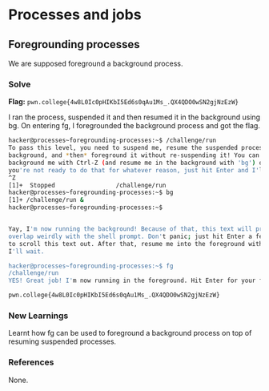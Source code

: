 # Processes and jobs

## Foregrounding processes
We are supposed foreground a background process. 

### Solve
**Flag:** `pwn.college{4w8L0Ic0pHIKbI5Ed6s0qAu1Ms_.QX4QDO0wSN2gjNzEzW}`

I ran the process, suspended it and then resumed it in the background using bg. On entering fg, I foregrounded the background process and got the flag. 

```bash
hacker@processes~foregrounding-processes:~$ /challenge/run 
To pass this level, you need to suspend me, resume the suspended process in the 
background, and *then* foreground it without re-suspending it! You can 
background me with Ctrl-Z (and resume me in the background with 'bg') or, if 
you're not ready to do that for whatever reason, just hit Enter and I'll exit!
^Z
[1]+  Stopped                 /challenge/run
hacker@processes~foregrounding-processes:~$ bg
[1]+ /challenge/run &
hacker@processes~foregrounding-processes:~$ 


Yay, I'm now running the background! Because of that, this text will probably 
overlap weirdly with the shell prompt. Don't panic; just hit Enter a few times 
to scroll this text out. After that, resume me into the foreground with 'fg'; 
I'll wait.

hacker@processes~foregrounding-processes:~$ fg
/challenge/run
YES! Great job! I'm now running in the foreground. Hit Enter for your flag!

pwn.college{4w8L0Ic0pHIKbI5Ed6s0qAu1Ms_.QX4QDO0wSN2gjNzEzW}
```

### New Learnings
Learnt how fg can be used to foreground a background process on top of resuming suspended processes. 

### References 
None. 
